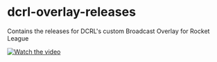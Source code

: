 # dcrl-overlay-releases

Contains the releases for DCRL's custom Broadcast Overlay for Rocket League

[![Watch the video](https://img.youtube.com/vi/WnIKaLzJCvU/default.jpg)](https://www.youtube.com/watch?v=WnIKaLzJCvU)
